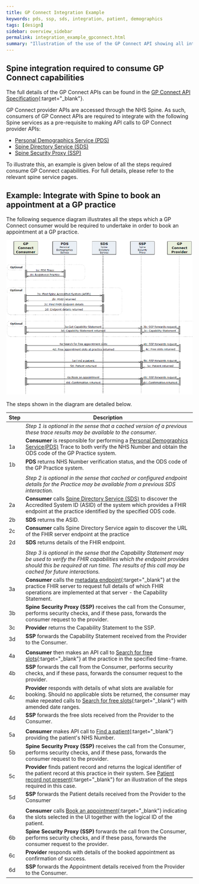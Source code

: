 ```yaml
---
title: GP Connect Integration Example
keywords: pds, ssp, sds, integration, patient, demographics
tags: [design]
sidebar: overview_sidebar
permalink: integration_example_gpconnect.html
summary: "Illustration of the use of the GP Connect API showing all interactions required - both with Spine services and GP Connect endpoint API calls."
---
```


## Spine integration required to consume GP Connect capabilities ##

The full details of the GP Connect APIs can be found in the [GP Connect API Specification](https://developer.nhs.uk/apis/gpconnect){:target="_blank"}.

GP Connect provider APIs are accessed through the NHS Spine. As such, consumers of GP Connect APIs are required to integrate with the following Spine services as a pre-requisite to making API calls to GP Connect provider APIs:

- [Personal Demographics Service (PDS)](integration_personal_demographic_service.html)
- [Spine Directory Service (SDS)](integration_spine_directory_service.html)
- [Spine Security Proxy (SSP)](integration_spine_security_proxy.html)

To illustrate this, an example is given below of all the steps required consume GP Connect capabilities. For full details, please refer to the relevant spine service pages.

## Example: Integrate with Spine to book an appointment at a GP practice ##

The following sequence diagram illustrates all the steps which a GP Connect consumer would be required to undertake in order to book an appointment at a GP practice.

![Sequence diagram for booking an appointment end to end interactions](images/integration/integration_sequence_diagram.png)

The steps shown in the diagram are detailed below.

| Step | Description |
|------|-------------|
|      | *Step 1 is optional in the sense that a cached version of a previous these trace results may be available to the consumer.* |    
| 1a   | **Consumer** is responsible for performing a  [Personal Demographics Service(PDS)](pds_overview.html) Trace to both verify the NHS Number and obtain the ODS code of the GP Practice system. |
| 1b   | **PDS** returns NHS Number verification status, and the ODS code of the GP Practice system. |
|      |      |
|      | *Step 2 is optional in the sense that cached or configured endpoint details for the Practice may be available from a previous SDS interaction.* |    
| 2a   | **Consumer** calls [Spine Directory Service (SDS)](build_endpoints_example_ssp.html) to discover the Accredited System ID (ASID) of the system which provides a FHIR endpoint at the practice identified by the specified ODS code. |
| 2b   | **SDS** returns the ASID. | 
| 2c   | **Consumer** calls Spine Directory Service again to discover the URL of the FHIR server endpoint at the practice | 
| 2d   | **SDS** returns details of the FHIR endpoint. | 
|      |      |
|      | *Step 3 is optional in the sense that the Capability Statement may be used to verify the FHIR capabilities which the endpoint provides should this be required at run time. The results of this call may be cached for future interactions.* |    
| 3a   | **Consumer** calls the [metadata endpoint](https://developer.nhs.uk/apis/gpconnect/foundations_use_case_get_the_fhir_capability_statement.html){:target="_blank"} at the practice FHIR server to request full details of which FHIR operations are implemented at that server - the Capability Statement. |
| 3b   | **Spine Security Proxy (SSP)** receives the call from the Consumer, performs security checks, and if these pass, forwards the consumer request to the provider. |
| 3c   | **Provider** returns the Capability Statement to the SSP. |
| 3d   | **SSP** forwards the Capability Statement received from the Provider to the Consumer. |
|      |      |
| 4a   | **Consumer** then makes an API call to [Search for free slots](https://developer.nhs.uk/apis/gpconnect/appointments_use_case_search_for_free_slots.html){:target="_blank"} at the practice in the specified time-frame. |
| 4b   | **SSP** forwards the call from the Consumer, performs security checks, and if these pass, forwards the consumer request to the provider. |
| 4c   | **Provider** responds with details of what slots are available for booking. Should no applicable slots be returned, the consumer may make repeated calls to [Search for free slots](https://developer.nhs.uk/apis/gpconnect/appointments_use_case_search_for_free_slots.html){:target="_blank"} with amended date ranges. |
| 4d   | **SSP** forwards the free slots received from the Provider to the Consumer. |   
|      |      |
| 5a   | **Consumer** makes API call to [Find a patient](https://developer.nhs.uk/apis/gpconnect/foundations_use_case_find_a_patient.html){:target="_blank"} providing the patient's NHS Number. |
| 5b   | **Spine Security Proxy (SSP)** receives the call from the Consumer, performs security checks, and if these pass, forwards the consumer request to the provider. |
| 5c   | **Provider** finds patient record and returns the logical identifier of the patient record at this practice in their system. See [Patient record not present](https://developer.nhs.uk/apis/gpconnect/appointments_consumer_sessions.html#consumer-session---booking-an-appointment---no-patient-record){:target="_blank"} for an illustration of the steps required in this case. |
| 5d   | **SSP** forwards the Patient details received from the Provider to the Consumer |
|      |      |
| 6a   | **Consumer** calls [Book an appointment](https://developer.nhs.uk/apis/gpconnect/appointments_use_case_book_an_appointment.html){:target="_blank"} indicating the slots selected in the UI together with the logical ID of the patient. |
| 6b   | **Spine Security Proxy (SSP)** forwards the call from the Consumer, performs security checks, and if these pass, forwards the consumer request to the provider. |
| 6c   | **Provider** responds with details of the booked appointment as confirmation of success. |
| 6d   | **SSP** forwards the Appointment details received from the Provider to the Consumer. |
